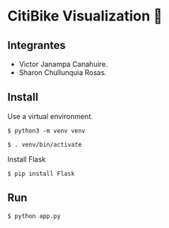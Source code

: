 # CitiBike Visualization 🚀

## Integrantes 

- Victor Janampa Canahuire.
- Sharon Chullunquia Rosas.

## Install

Use a virtual environment.

``` 
$ python3 -m venv venv
````

```
$ . venv/bin/activate
```
Install Flask

```
$ pip install Flask
```
## Run 

```sh
$ python app.py
```
